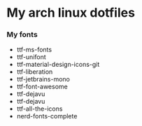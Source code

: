 # My arch linux dotfiles
### My fonts
* ttf-ms-fonts
* ttf-unifont
* ttf-material-design-icons-git
* ttf-liberation
* ttf-jetbrains-mono
* ttf-font-awesome
* ttf-dejavu
* ttf-dejavu
* ttf-all-the-icons
* nerd-fonts-complete
